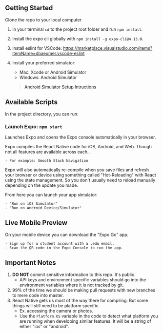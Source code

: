 ## Getting Started

Clone the repo to your local computer

1. In your terminal `cd` to the project root folder and run `npm install`.
2. Install the expo cli globally with `npm install -g expo-cli@4.13.0`.
3. Install eslint for VSCode: https://marketplace.visualstudio.com/items?itemName=dbaeumer.vscode-eslint
4. Install your preferred simulator:

    - Mac: Xcode or Android Simulator
    - Windows: Android Simulator
    > [Android Simulator Setup Intructions](https://drexel0.sharepoint.com/:o:/r/sites/SeniorProject309/Shared%20Documents/Dev/Front-End%20Research/Research?d=wf8b2f89e9edc44af83276e2f12223827&csf=1&web=1&e=AV77dR)

## Available Scripts

In the project directory, you can run:

### Launch Expo: `npm start`

Launches Expo and opens the Expo console automatically in your browser.

Expo compiles the React Native code for iOS, Android, and Web. Though not all features are available across each..

    - For example: Smooth Stack Navigation

Expo will also automatically re-compile when you save files and refresh your browser or device using something called "Hot-Reloading" with React using the state management. So you don't usually need to reload manually depending on the update you made.

From here you can launch your app simulator:

    - "Run on iOS Simulator"
    - "Run on Android Device/Simulator"

## Live Mobile Preview

On your mobile device you can download the "Expo Go" app.

    - Sign up for a student account with a .edu email.
    - Scan the QR code in the Expo Console to run the app.

## Important Notes

1. **DO NOT** commit sensitive information to this repo. It's public.
    - API keys and environment specific variables should go into the environment variables where it is not tracked by git.
2. 99% of the time we should be making pull requests with new branches to mere code into master.
3. React Native gets us most of the way there for compiling. But some things will still need to be platform specific.
    - Ex. accessing the camera or photos.
    - Use the `Platform.OS` variable in the code to detect what platform you are running when developing similar features. It will be a string of either "ios" or "android".
